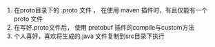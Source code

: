 1. 在proto目录下的 .proto 文件 ， 在使用 maven 插件时，有且仅能有一个 proto 文件
2. 在写好.proto文件后， 使用 protobuf 插件的compile与custom方法
3. 个人喜好，喜欢将生成的.java 文件复制到src目录下执行